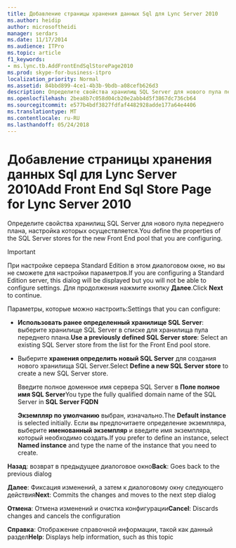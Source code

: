 ```yaml
---
title: Добавление страницы хранения данных Sql для Lync Server 2010
ms.author: heidip
author: microsoftheidi
manager: serdars
ms.date: 11/17/2014
ms.audience: ITPro
ms.topic: article
f1_keywords:
- ms.lync.tb.AddFrontEndSqlStorePage2010
ms.prod: skype-for-business-itpro
localization_priority: Normal
ms.assetid: 84bbd899-4ce1-4b3b-9bdb-a08cefb626d3
description: Определите свойства хранилищ SQL Server для нового пула переднего плана, настройка которых осуществляется.
ms.openlocfilehash: 2bea8b7c058d04cb20e2abb4d5f3867dc736cb64
ms.sourcegitcommit: e577b4bdf3827fdfaf4482928adde177a64e4406
ms.translationtype: MT
ms.contentlocale: ru-RU
ms.lasthandoff: 05/24/2018
---
```

# <a name="add-front-end-sql-store-page-for-lync-server-2010"></a><span data-ttu-id="3a335-103">Добавление страницы хранения данных Sql для Lync Server 2010</span><span class="sxs-lookup"><span data-stu-id="3a335-103">Add Front End Sql Store Page for Lync Server 2010</span></span>
 
<span data-ttu-id="3a335-104">Определите свойства хранилищ SQL Server для нового пула переднего плана, настройка которых осуществляется.</span><span class="sxs-lookup"><span data-stu-id="3a335-104">You define the properties of the SQL Server stores for the new Front End pool that you are configuring.</span></span>
  
> [!IMPORTANT]
> <span data-ttu-id="3a335-105">При настройке сервера Standard Edition в этом диалоговом окне, но вы не сможете для настройки параметров.</span><span class="sxs-lookup"><span data-stu-id="3a335-105">If you are configuring a Standard Edition server, this dialog will be displayed but you will not be able to configure settings.</span></span> <span data-ttu-id="3a335-106">Для продолжения нажмите кнопку **Далее**.</span><span class="sxs-lookup"><span data-stu-id="3a335-106">Click **Next** to continue.</span></span>
  
<span data-ttu-id="3a335-107">Параметры, которые можно настроить:</span><span class="sxs-lookup"><span data-stu-id="3a335-107">Settings that you can configure:</span></span>
  
- <span data-ttu-id="3a335-108">**Использовать ранее определенный хранилище SQL Server**: выберите хранилище SQL Server в списке для хранилища пула переднего плана.</span><span class="sxs-lookup"><span data-stu-id="3a335-108">**Use a previously defined SQL Server store**: Select an existing SQL Server store from the list for the Front End pool store.</span></span>
    
- <span data-ttu-id="3a335-109">Выберите **хранения определить новый SQL Server** для создания нового хранилища SQL Server.</span><span class="sxs-lookup"><span data-stu-id="3a335-109">Select **Define a new SQL Server store** to create a new SQL Server store.</span></span>
    
    <span data-ttu-id="3a335-110">Введите полное доменное имя сервера SQL Server в **Поле полное имя SQL Server**</span><span class="sxs-lookup"><span data-stu-id="3a335-110">You type the fully qualified domain name of the SQL Server in **SQL Server FQDN**</span></span>
    
    <span data-ttu-id="3a335-111">**Экземпляр по умолчанию** выбран, изначально.</span><span class="sxs-lookup"><span data-stu-id="3a335-111">The **Default instance** is selected initially.</span></span> <span data-ttu-id="3a335-112">Если вы предпочитаете определение экземпляра, выберите **именованный экземпляр** и введите имя экземпляра, который необходимо создать.</span><span class="sxs-lookup"><span data-stu-id="3a335-112">If you prefer to define an instance, select **Named instance** and type the name of the instance that you need to create.</span></span>
    
 <span data-ttu-id="3a335-113">**Назад**: возврат в предыдущее диалоговое окно</span><span class="sxs-lookup"><span data-stu-id="3a335-113">**Back**: Goes back to the previous dialog</span></span>
  
 <span data-ttu-id="3a335-114">**Далее**: Фиксация изменений, а затем к диалоговому окну следующего действия</span><span class="sxs-lookup"><span data-stu-id="3a335-114">**Next**: Commits the changes and moves to the next step dialog</span></span>
  
 <span data-ttu-id="3a335-115">**Отмена**: Отмена изменений и очистка конфигурации</span><span class="sxs-lookup"><span data-stu-id="3a335-115">**Cancel**: Discards changes and cancels the configuration</span></span>
  
 <span data-ttu-id="3a335-116">**Справка**: Отображение справочной информации, такой как данный раздел</span><span class="sxs-lookup"><span data-stu-id="3a335-116">**Help**: Displays help information, such as this topic</span></span>
  

